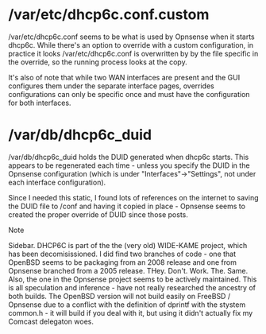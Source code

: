 # /var/etc/dhcp6c.conf.custom
/var/etc/dhcp6c.conf seems to be what is used by Opnsense when it starts dhcp6c.  While there's an option to override with a custom configuration, in practice it looks /var/etc/dhcp6c.conf is overwritten by by the file specific in the override, so the running process looks at the copy.

It's also of note that while two WAN interfaces are present and the GUI configures them under the separate interface pages, overrides configurations can only be specific once and must have the configuration for both interfaces.

# /var/db/dhcp6c_duid
/var/db/dhcp6c_duid holds the DUID generated when dhcp6c starts.  This appears to be regenerated each time - unless you specify the DUID in the Opnsense configuration (which is under "Interfaces"->"Settings", not under each interface configuration). 

Since I needed this static, I found lots of references on the internet to saving the DUID file to /conf and having it copied in place - Opnsense seems to created the proper override of DUID since those posts.

> [!NOTE]
> Sidebar.  DHCP6C is part of the the (very old) WIDE-KAME project, which has been decomisissioned.  I did find two branches of code - one that OpenBSD seems to be packaging from an 2008 release and one from Opnsense branched from a 2005 release.   THey. Don't. Work. The. Same.   Also, the one in the Opnsense project seems to be actively maintained.  This is all speculation and inference - have not really researched the ancestry of both builds.  The OpenBSD version will not build easily on FreeBSD / Opnsense due to a conflict with the definition of dprintf with the stystem common.h - it will build if you deal with it, but using it didn't actually fix my Comcast delegaton woes.

